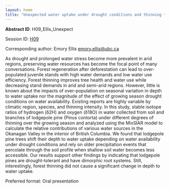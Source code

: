 ```yaml
---
layout: home
title: "Unexpected water uptake under drought conditions and thinning treatments in young and overstocked lodgepole pine (Pinus contorta) forests"
---
```



**Abstract ID**: H09_Ellis_Unexpect

Session ID: [H09](.)

Corresponding author: Emory Ellis <a href="mailto:emory.ellis@ubc.ca">emory.ellis@ubc.ca</a>

As drought and prolonged water stress become more prevalent in arid regions, preserving water resources has become the focal point of many conversations. Forest regeneration after deforestation can lead to over-populated juvenile stands with high water demands and low water use efficiency. Forest thinning improves tree health and water use while decreasing stand demands in arid and semi-arid regions. However, little is known about the impacts of over-population on seasonal variation in depth to water uptake nor the magnitude of the effect of growing season drought conditions on water availability. Existing reports are highly variable by climatic region, species, and thinning intensity. In this study, stable isotope ratios of hydrogen (δ2H) and oxygen (δ18O) in water collected from soil and branches of lodgepole pine (Pinus contorta) under different degrees of thinning over the growing season and analyzed using the MixSIAR model to calculate the relative contributions of various water sources in the Okanagan Valley in the interior of British Columbia. We found that lodgepole pine trees shift their depth to water uptake depending on water availability under drought conditions and rely on older precipitation events that percolate through the soil profile when shallow soil water becomes less accessible. Our results support other findings by indicating that lodgepole pines are drought-tolerant and have dimorphic root systems. Still, interestingly, forest thinning did not cause a significant change in depth to water uptake.

Preferred format: Oral presentation
